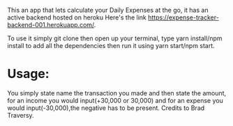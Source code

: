 This an app that lets calculate your Daily Expenses at the go, it has an active backend hosted on heroku
Here's the link https://expense-tracker-backend-001.herokuapp.com/.

To use it simply git clone then open up your terminal, type yarn install/npm install to add all the dependencies then run it using 
yarn start/npm start.

# Usage:

 You simply state name the transaction you made and then state the amount, for an income you would input(+30,000 or 30,000) and for an expense you would input(-30,000),the negative has to be present. Credits to Brad Traversy.
